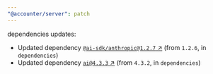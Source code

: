 ```yaml
---
"@accounter/server": patch
---
```

dependencies updates:
  - Updated dependency [`@ai-sdk/anthropic@1.2.7` ↗︎](https://www.npmjs.com/package/@ai-sdk/anthropic/v/1.2.7) (from `1.2.6`, in `dependencies`)
  - Updated dependency [`ai@4.3.3` ↗︎](https://www.npmjs.com/package/ai/v/4.3.3) (from `4.3.2`, in `dependencies`)
